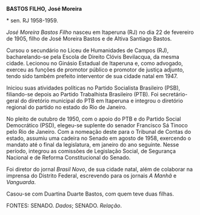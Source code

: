 **BASTOS FILHO,** **José Moreira**

\* sen. RJ 1958-1959.

*José Moreira Bastos Filho* nasceu em Itaperuna (RJ) no dia 22 de
fevereiro de 1905, filho de José Moreira Bastos e de Altiva Santiago
Bastos.

Cursou o secundário no Liceu de Humanidades de Campos (RJ),
bacharelando-se pela Escola de Direito Clóvis Bevilacqua, da mesma
cidade. Lecionou no Ginásio Estadual de Itaperuna e, como advogado,
exerceu as funções de promotor público e promotor de justiça adjunto,
tendo sido também prefeito interventor de sua cidade natal em 1947.

Iniciou suas atividades políticas no Partido Socialista Brasileiro
(PSB), filiando-se depois ao Partido Trabalhista Brasileiro (PTB). Foi
secretário-geral do diretório municipal do PTB em Itaperuna e integrou o
diretório regional do partido no estado do Rio de Janeiro.

No pleito de outubro de 1950, com o apoio do PTB e do Partido Social
Democrático (PSD), elegeu-se suplente do senador Francisco Sá Tinoco
pelo Rio de Janeiro. Com a nomeação deste para o Tribunal de Contas do
estado, assumiu uma cadeira no Senado em agosto de 1958, exercendo o
mandato até o final da legislatura, em janeiro do ano seguinte. Nesse
período, integrou as comissões de Legislação Social, de Segurança
Nacional e de Reforma Constitucional do Senado.

Foi diretor do jornal *Brasil Novo*, de sua cidade natal, além de
colaborar na imprensa do Distrito Federal, escrevendo para os jornais *A
Manhã* e *Vanguarda*.

Casou-se com Duartina Duarte Bastos, com quem teve duas filhas.

FONTES: SENADO. *Dados*; SENADO. *Relação*.
